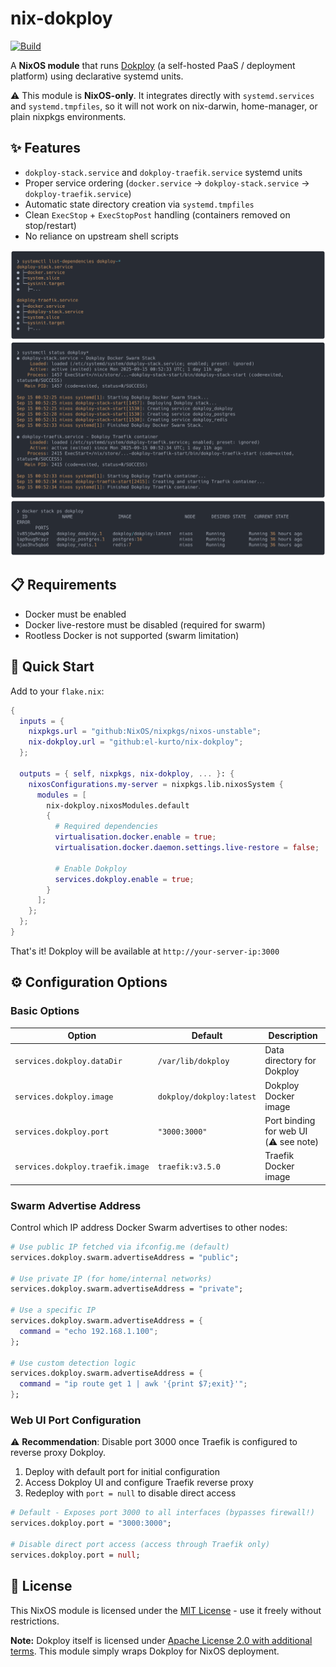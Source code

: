 # nix-dokploy

[![Build](https://github.com/el-kurto/nix-dokploy/actions/workflows/build.yml/badge.svg)](https://github.com/el-kurto/nix-dokploy/actions/workflows/build.yml)

A **NixOS module** that runs [Dokploy](https://dokploy.com/) (a self-hosted PaaS / deployment platform) using declarative systemd units.

⚠️ This module is **NixOS-only**. It integrates directly with `systemd.services` and `systemd.tmpfiles`, so it will not work on nix-darwin, home-manager, or plain nixpkgs environments.

## ✨ Features

- `dokploy-stack.service` and `dokploy-traefik.service` systemd units
- Proper service ordering (`docker.service` → `dokploy-stack.service` → `dokploy-traefik.service`)
- Automatic state directory creation via `systemd.tmpfiles`
- Clean `ExecStop` + `ExecStopPost` handling (containers removed on stop/restart)
- No reliance on upstream shell scripts

![Service Dependencies](./Readme/systemctl-list-dependencies-dokploy.png)
![Service Status](./Readme/systemctl-status-dokploy.png)
![Docker Stack](./Readme/docker-stack-ps-dokploy.png)

## 📋 Requirements

- Docker must be enabled
- Docker live-restore must be disabled (required for swarm)
- Rootless Docker is not supported (swarm limitation)

## 🚀 Quick Start

Add to your `flake.nix`:

```nix
{
  inputs = {
    nixpkgs.url = "github:NixOS/nixpkgs/nixos-unstable";
    nix-dokploy.url = "github:el-kurto/nix-dokploy";
  };

  outputs = { self, nixpkgs, nix-dokploy, ... }: {
    nixosConfigurations.my-server = nixpkgs.lib.nixosSystem {
      modules = [
        nix-dokploy.nixosModules.default
        {
          # Required dependencies
          virtualisation.docker.enable = true;
          virtualisation.docker.daemon.settings.live-restore = false;

          # Enable Dokploy
          services.dokploy.enable = true;
        }
      ];
    };
  };
}
```

That's it! Dokploy will be available at `http://your-server-ip:3000`

## ⚙️ Configuration Options

### Basic Options

| Option | Default | Description |
|--------|---------|-------------|
| `services.dokploy.dataDir` | `/var/lib/dokploy` | Data directory for Dokploy |
| `services.dokploy.image` | `dokploy/dokploy:latest` | Dokploy Docker image |
| `services.dokploy.port` | `"3000:3000"` | Port binding for web UI (⚠️ see note) |
| `services.dokploy.traefik.image` | `traefik:v3.5.0` | Traefik Docker image |

### Swarm Advertise Address

Control which IP address Docker Swarm advertises to other nodes:

```nix
# Use public IP fetched via ifconfig.me (default)
services.dokploy.swarm.advertiseAddress = "public";

# Use private IP (for home/internal networks)
services.dokploy.swarm.advertiseAddress = "private";

# Use a specific IP
services.dokploy.swarm.advertiseAddress = {
  command = "echo 192.168.1.100";
};

# Use custom detection logic
services.dokploy.swarm.advertiseAddress = {
  command = "ip route get 1 | awk '{print $7;exit}'";
};
```

### Web UI Port Configuration

⚠️ **Recommendation**: Disable port 3000 once Traefik is configured to reverse proxy Dokploy.

1. Deploy with default port for initial configuration
2. Access Dokploy UI and configure Traefik reverse proxy
3. Redeploy with `port = null` to disable direct access

```nix
# Default - Exposes port 3000 to all interfaces (bypasses firewall!)
services.dokploy.port = "3000:3000";

# Disable direct port access (access through Traefik only)
services.dokploy.port = null;
```

## 📄 License

This NixOS module is licensed under the [MIT License](./LICENSE) - use it freely without restrictions.

**Note:** Dokploy itself is licensed under [Apache License 2.0 with additional terms](https://github.com/Dokploy/dokploy/blob/canary/LICENSE.MD). This module simply wraps Dokploy for NixOS deployment.
